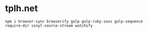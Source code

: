 # tplh.net

```
npm i browser-sync browserify gulp gulp-ruby-sass gulp-sequence require-dir vinyl-source-stream watchify
```
